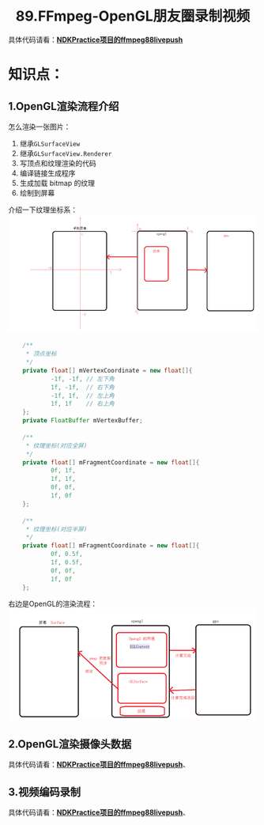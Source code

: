 # <center>89.FFmpeg-OpenGL朋友圈录制视频<center>

具体代码请看：**[NDKPractice项目的ffmpeg88livepush](https://github.com/EastUp/NDKPractice/tree/master/ffmpeg88livepush)**

# 知识点：

## 1.OpenGL渲染流程介绍
怎么渲染一张图片：

1. 继承`GLSurfaceView`
2. 继承`GLSurfaceView.Renderer`
3. 写顶点和纹理渲染的代码
4. 编译链接生成程序
5. 生成加载 bitmap 的纹理
6. 绘制到屏幕



介绍一下纹理坐标系：![](../pic/89.纹理坐标系.png)

```java
    /**
     * 顶点坐标
     */
    private float[] mVertexCoordinate = new float[]{
            -1f, -1f, // 左下角
            1f, -1f,  // 右下角
            -1f, 1f,  // 左上角
            1f, 1f    // 右上角
    };
    private FloatBuffer mVertexBuffer;

    /**
     * 纹理坐标(对应全屏)
     */
    private float[] mFragmentCoordinate = new float[]{
            0f, 1f,
            1f, 1f,
            0f, 0f,
            1f, 0f
    };

    /**
     * 纹理坐标(对应半屏)
     */
    private float[] mFragmentCoordinate = new float[]{
            0f, 0.5f,
            1f, 0.5f,
            0f, 0f,
            1f, 0f
    };
```

右边是OpenGL的渲染流程：
![](../pic/89.OpenGL%20的渲染原理.png)


## 2.OpenGL渲染摄像头数据

具体代码请看：**[NDKPractice项目的ffmpeg88livepush](https://github.com/EastUp/NDKPractice/tree/master/ffmpeg88livepush)**、


## 3.视频编码录制

具体代码请看：**[NDKPractice项目的ffmpeg88livepush](https://github.com/EastUp/NDKPractice/tree/master/ffmpeg88livepush)**、